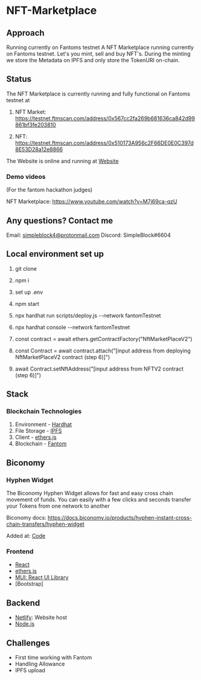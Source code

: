 # NFT-Marketplace

## Approach

Running currently on Fantoms testnet
A NFT Marketplace running currently on Fantoms testnet. Let's you mint, sell and buy NFT's. During the minting we store the Metadata on IPFS and only store the TokenURI on-chain.

## Status

The NFT Marketplace is currently running and fully functional on Fantoms testnet at

1. NFT Market: https://testnet.ftmscan.com/address/0x567cc2fa269b681636ca842d99861bf3fe203810

2. NFT: https://testnet.ftmscan.com/address/0x510173A956c2F66DE0E0C397d8E53D28a12e8866

The Website is online and running at [Website](https://mellifluous-kheer-df1180.netlify.app/)

### Demo videos

(For the fantom hackathon judges)

NFT Marketplace: https://www.youtube.com/watch?v=M7j69ca-qzU

## Any questions? Contact me

Email: simpleblock4@protonmail.com
Discord: SimpleBlock#6604


## Local environment set up

1. git clone

2. npm i

3. set up .env

4. npm start

5. npx hardhat run scripts/deploy.js --network fantomTestnet

6. npx hardhat console --network fantomTestnet

7. const contract = await ethers.getContractFactory("NftMarketPlaceV2")

8. const Contract = await contract.attach("[input address from deploying NftMarketPlaceV2 contract (step 6)]")

9. await Contract.setNftAddress("[input address from NFTV2 contract (step 6)]")

## Stack

### Blockchain Technologies

1. Environment - [Hardhat](https://hardhat.org/)
2. File Storage - [IPFS](https://github.com/ipfs/js-ipfs/tree/master/packages/ipfs-http-client#install)
3. Client - [ethers.js](https://docs.ethers.io/v5/)
4. Blockchain - [Fantom](https://docs.fantom.foundation/quick-start/short-guide)

## Biconomy

### Hyphen Widget

The Biconomy Hyphen Widget allows for fast and easy cross chain movement of funds. You can easily with a few clicks and seconds transfer your
Tokens from one network to another

Biconomy docs: https://docs.biconomy.io/products/hyphen-instant-cross-chain-transfers/hyphen-widget

Added at: [Code]()

### Frontend

- [React](https://reactjs.org/)
- [ethers.js](https://docs.ethers.io/v5/)
- [MUI: React UI Library](https://mui.com/)
- [Bootstrap]

## Backend

- [Netlify](https://www.netlify.com/): Website host
- [Node.js](https://nodejs.org/en/)

## Challenges

- First time working with Fantom
- Handling Allowance
- IPFS upload
